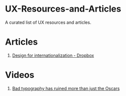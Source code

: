 # UX-Resources-and-Articles
A curated list of UX resources and articles.

# Articles
1. [Design for internationalization - Dropbox](https://medium.com/dropbox-design/design-for-internationalization-24c12ea6b38f)
# Videos
1. [Bad typography has ruined more than just the Oscars](https://www.youtube.com/watch?v=eZSe4xVXHhI)
